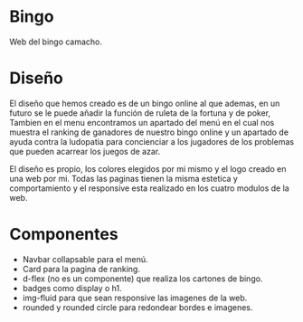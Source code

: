 # Bingo
Web del bingo camacho.

# Diseño
El diseño que hemos creado es de un bingo online al que ademas, en un futuro se le puede añadir la función de ruleta de la fortuna y de poker, Tambien en el menu encontramos un apartado del menú en el cual nos muestra el ranking de ganadores de nuestro bingo online y un apartado de ayuda contra la ludopatia para concienciar a los jugadores de los problemas que pueden acarrear los juegos de azar. 

El diseño es propio, los colores elegidos por mi mismo y el logo creado en una web por mi. Todas las paginas tienen la misma estetica y comportamiento y el responsive esta realizado en los cuatro modulos de la web.

# Componentes

- Navbar collapsable para el menú.
- Card para la pagina de ranking.
- d-flex (no es un componente) que realiza los cartones de bingo.
- badges como display o h1.
- img-fluid para que sean responsive las imagenes de la web.
- rounded y rounded circle para redondear bordes e imagenes.

